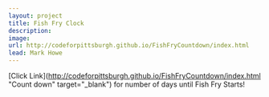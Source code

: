 ```yaml
---
layout: project
title: Fish Fry Clock
description: 
image: 
url: http://codeforpittsburgh.github.io/FishFryCountdown/index.html
lead: Mark Howe
---
```

[Click Link](http://codeforpittsburgh.github.io/FishFryCountdown/index.html "Count down" target="_blank")
 for number of days until Fish Fry Starts!
